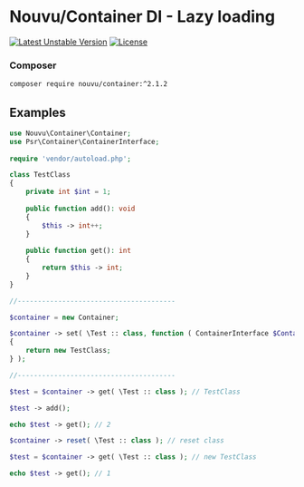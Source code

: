 # Nouvu/Container DI - Lazy loading
[![Latest Unstable Version](https://poser.pugx.org/Nouvu/container/v)](https://packagist.org/packages/nouvu/container) [![License](https://poser.pugx.org/nouvu/container/license)](https://packagist.org/packages/nouvu/container)

### Composer

```sh
composer require nouvu/container:^2.1.2
```

## Examples ##

```php
use Nouvu\Container\Container;
use Psr\Container\ContainerInterface;
 
require 'vendor/autoload.php';

class TestClass
{
    private int $int = 1;
    
    public function add(): void
    {
        $this -> int++;
    }
    
    public function get(): int
    {
        return $this -> int;
    }
}

//---------------------------------------

$container = new Container;

$container -> set( \Test :: class, function ( ContainerInterface $Container ): TestClass
{
    return new TestClass;
} );

//---------------------------------------

$test = $container -> get( \Test :: class ); // TestClass

$test -> add();

echo $test -> get(); // 2

$container -> reset( \Test :: class ); // reset class

$test = $container -> get( \Test :: class ); // new TestClass

echo $test -> get(); // 1
```